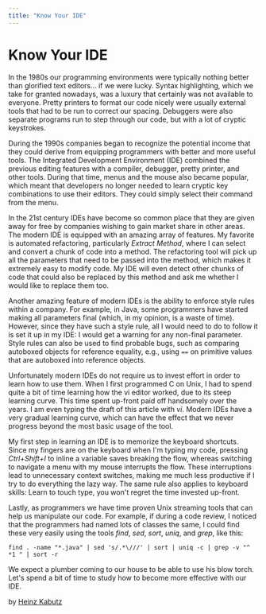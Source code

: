 ```yaml
---
title: "Know Your IDE"
---
```


# Know Your IDE

In the 1980s our programming environments were typically nothing better than glorified text editors... if we were lucky. Syntax highlighting, which we take for granted nowadays, was a luxury that certainly was not available to everyone. Pretty printers to format our code nicely were usually external tools that had to be run to correct our spacing. Debuggers were also separate programs run to step through our code, but with a lot of cryptic keystrokes.

During the 1990s companies began to recognize the potential income that they could derive from equipping programmers with better and more useful tools. The Integrated Development Environment (IDE) combined the previous editing features with a compiler, debugger, pretty printer, and other tools. During that time, menus and the mouse also became popular, which meant that developers no longer needed to learn cryptic key combinations to use their editors. They could simply select their command from the menu.

In the 21st century IDEs have become so common place that they are given away for free by companies wishing to gain market share in other areas. The modern IDE is equipped with an amazing array of features. My favorite is automated refactoring, particularly *Extract Method*, where I can select and convert a chunk of code into a method. The refactoring tool will pick up all the parameters that need to be passed into the method, which makes it extremely easy to modify code. My IDE will even detect other chunks of code that could also be replaced by this method and ask me whether I would like to replace them too.

Another amazing feature of modern IDEs is the ability to enforce style rules within a company. For example, in Java, some programmers have started making all parameters final (which, in my opinion, is a waste of time). However, since they have such a style rule, all I would need to do to follow it is set it up in my IDE: I would get a warning for any non-final parameter. Style rules can also be used to find probable bugs, such as comparing autoboxed objects for reference equality, e.g., using `==` on primitive values that are autoboxed into reference objects.

Unfortunately modern IDEs do not require us to invest effort in order to learn how to use them. When I first programmed C on Unix, I had to spend quite a bit of time learning how the vi editor worked, due to its steep learning curve. This time spent up-front paid off handsomely over the years. I am even typing the draft of this article with *vi*. Modern IDEs have a very gradual learning curve, which can have the effect that we never progress beyond the most basic usage of the tool.

My first step in learning an IDE is to memorize the keyboard shortcuts. Since my fingers are on the keyboard when I'm typing my code, pressing *Ctrl+Shift+I* to inline a variable saves breaking the flow, whereas switching to navigate a menu with my mouse interrupts the flow. These interruptions lead to unnecessary context switches, making me much less productive if I try to do everything the lazy way. The same rule also applies to keyboard skills: Learn to touch type, you won't regret the time invested up-front.

Lastly, as programmers we have time proven Unix streaming tools that can help us manipulate our code. For example, if during a code review, I noticed that the programmers had named lots of classes the same, I could find these very easily using the tools *find*, *sed*, *sort*, *uniq*, and *grep*, like this:

```
find . -name "*.java" | sed 's/.*\///' | sort | uniq -c | grep -v "^ *1 " | sort -r
```

We expect a plumber coming to our house to be able to use his blow torch. Let's spend a bit of time to study how to become more effective with our IDE.

by [Heinz Kabutz](http://programmer.97things.oreilly.com/wiki/index.php/Heinz_Kabutz)
